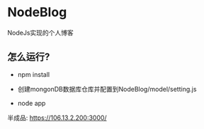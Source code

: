 # NodeBlog
NodeJs实现的个人博客

## 怎么运行?

- npm install

- 创建mongonDB数据库仓库并配置到NodeBlog/model/setting.js

- node app


半成品: https://106.13.2.200:3000/
